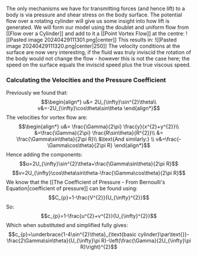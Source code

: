 The only mechanisms we have for transmitting forces (and hence lift) to a body is via pressure and shear stress on the body surface.
The potential flow over a rotating cylinder will give us some insight into how lift is generated.
We will form our model using the doublet and uniform flow from [[Flow over a Cylinder]] and add to it a [[Point Vortex Flow]] at the centre:
![[Pasted image 20240429111301.png|center]]
This results in:
![[Pasted image 20240429111320.png|center|250]]
The velocity conditions at the surface are now very interesting, if the fluid was truly inviscid the rotation of the body would not change the flow - however this is not the case here; the speed on the surface equals the inviscid speed plus the true viscous speed.
### Calculating the Velocities and the Pressure Coefficient
Previously we found that:
$$\begin{align*}
u&= 2U_{\infty}\sin^{2}\theta\\
v&=-2U_{\infty}\cos\theta\sin\theta 
\end{align*}$$
The velocities for vortex flow are:
$$\begin{align*}
u&= \frac{\Gamma}{2\pi} \frac{y}{x^{2}+y^{2}}\\
&=\frac{\Gamma}{2\pi} \frac{R\sin\theta}{R^{2}}\\
&= \frac{\Gamma\sin\theta}{2\pi R}\\
&\text{And similarly:}   \\
v&=\frac{-\Gamma\cos\theta}{2\pi R}
\end{align*}$$
Hence adding the components:
$$u=2U_{\infty}\sin^{2}\theta+\frac{\Gamma\sin\theta}{2\pi R}$$
$$v=2U_{\infty}\cos\theta\sin\theta-\frac{\Gamma\cos\theta}{2\pi R}$$
We know that the [[The Coefficient of Pressure - From Bernoulli's Equation|coefficient of pressure]] can be found using:
$$C_{p}=1-\frac{V^{2}}{U_{\infty}^{2}}$$
So:
$$c_{p}=1-\frac{u^{2}+v^{2}}{U_{\infty}^{2}}$$
Which when substituted and simplified fully gives:
$$c_{p}=\underbrace{1-4\sin^{2}\theta}_{\text{basic cylinder}\par\text{}}- \frac{2\Gamma\sin\theta}{U_{\infty}\pi R}-\left(\frac{\Gamma}{2U_{\infty}\pi R}\right)^{2}$$